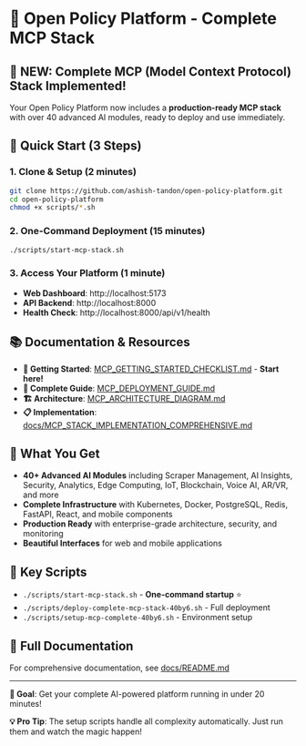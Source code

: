 # 🚀 Open Policy Platform - Complete MCP Stack

## 🎉 **NEW: Complete MCP (Model Context Protocol) Stack Implemented!**

Your Open Policy Platform now includes a **production-ready MCP stack** with over 40 advanced AI modules, ready to deploy and use immediately.

## 🚀 **Quick Start (3 Steps)**

### 1. **Clone & Setup** (2 minutes)
```bash
git clone https://github.com/ashish-tandon/open-policy-platform.git
cd open-policy-platform
chmod +x scripts/*.sh
```

### 2. **One-Command Deployment** (15 minutes)
```bash
./scripts/start-mcp-stack.sh
```

### 3. **Access Your Platform** (1 minute)
- **Web Dashboard**: http://localhost:5173
- **API Backend**: http://localhost:8000
- **Health Check**: http://localhost:8000/api/v1/health

## 📚 **Documentation & Resources**

- **🚀 Getting Started**: [MCP_GETTING_STARTED_CHECKLIST.md](MCP_GETTING_STARTED_CHECKLIST.md) - **Start here!**
- **📖 Complete Guide**: [MCP_DEPLOYMENT_GUIDE.md](MCP_DEPLOYMENT_GUIDE.md)
- **🏗️ Architecture**: [MCP_ARCHITECTURE_DIAGRAM.md](MCP_ARCHITECTURE_DIAGRAM.md)
- **📋 Implementation**: [docs/MCP_STACK_IMPLEMENTATION_COMPREHENSIVE.md](docs/MCP_STACK_IMPLEMENTATION_COMPREHENSIVE.md)

## 🤖 **What You Get**

- **40+ Advanced AI Modules** including Scraper Management, AI Insights, Security, Analytics, Edge Computing, IoT, Blockchain, Voice AI, AR/VR, and more
- **Complete Infrastructure** with Kubernetes, Docker, PostgreSQL, Redis, FastAPI, React, and mobile components
- **Production Ready** with enterprise-grade architecture, security, and monitoring
- **Beautiful Interfaces** for web and mobile applications

## 🔧 **Key Scripts**

- `./scripts/start-mcp-stack.sh` - **One-command startup** ⭐
- `./scripts/deploy-complete-mcp-stack-40by6.sh` - Full deployment
- `./scripts/setup-mcp-complete-40by6.sh` - Environment setup

## 📖 **Full Documentation**

For comprehensive documentation, see [docs/README.md](docs/README.md)

---

**🎯 Goal**: Get your complete AI-powered platform running in under 20 minutes!

**💡 Pro Tip**: The setup scripts handle all complexity automatically. Just run them and watch the magic happen!
